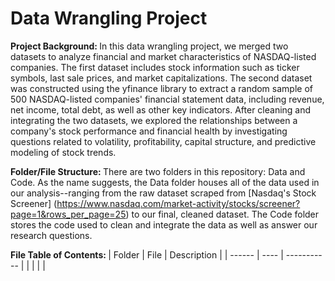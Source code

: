 # Data Wrangling Project 

<b> Project Background: </b> 
In this data wrangling project, we merged two datasets to analyze financial and market characteristics of NASDAQ-listed companies. The first dataset includes stock information such as ticker symbols, last sale prices, and market capitalizations. The second dataset was constructed using the yfinance library to extract a random sample of 500 NASDAQ-listed companies' financial statement data, including revenue, net income, total debt, as well as other key indicators. After cleaning and integrating the two datasets, we explored the relationships between a company's stock performance and financial health by investigating questions related to volatility, profitability, capital structure, and predictive modeling of stock trends. 

<b> Folder/File Structure: </b>
There are two folders in this repository: Data and Code. As the name suggests, the Data folder houses all of the data used in our analysis--ranging from the raw dataset scraped from [Nasdaq's Stock Screener] (https://www.nasdaq.com/market-activity/stocks/screener?page=1&rows_per_page=25) to our final, cleaned dataset. The Code folder stores the code used to clean and integrate the data as well as answer our research questions. 

<b>  File Table of Contents: </b>
| Folder | File | Description | 
| ------ | ---- | ----------- |
|        |      |             |
